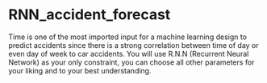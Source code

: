# RNN_accident_forecast
Time is one of the most imported input for a machine learning design to predict accidents since there is a strong correlation between time of day or even day of week to car accidents. You will use R.N.N (Recurrent Neural Network) as your only constraint, you can choose all other parameters for your liking and to your best understanding.
